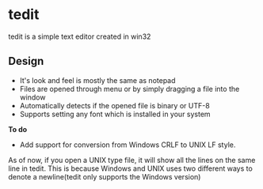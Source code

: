 # tedit
tedit is a simple text editor created in win32

## Design
* It's look and feel is mostly the same as notepad
* Files are opened through menu or by simply dragging a file into the window
* Automatically detects if the opened file is binary or UTF-8
* Supports setting any font which is installed in your system

**To do**
* Add support for conversion from Windows CRLF to UNIX LF style.

As of now, if you open a UNIX type file, it will show all the lines on the same line in tedit.
This is because Windows and UNIX uses two different ways to denote a newline(tedit only supports the Windows version)